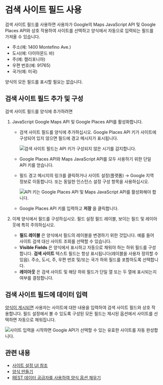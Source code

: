 # 검색 사이트 필드 사용

검색 사이트 필드를 사용하면 사용자가 Google의 Maps JavaScript API 및 Google Places API와 상호 작용하여 사이트를 선택하고 양식에서 자동으로 입력되는 필드를 가져올 수 있습니다.

- 주소(예: 1400 Montefino Ave.)
- 도시(예: 다이아몬드 바)
- 주(예: 캘리포니아)
- 우편 번호(예: 91765)
- 국가(예: 미국)

양식의 모든 필드를 표시할 필요는 없습니다.

## 검색 사이트 필드 추가 및 구성

검색 사이트 필드를 양식에 추가하려면

1. JavaScript Google Maps API 및 Google Places API를 활성화합니다.

   - 검색 사이트 필드를 양식에 추가하십시오. Google Places API 키가 사이트에 구성되어 있지 않으면 필드에 경고 메시지가 표시됩니다.

       ![검색 사이트 필드는 API 키가 구성되지 않은 시기를 감지합니다.](./using-the-search-location-field/images/01.png)

   - Google Places API와 Maps JavaScript API를 모두 사용하기 위한 단일 API 키를 얻습니다.
   - 필드 경고 메시지의 링크를 클릭하거나 사이트 설정(플랫폼) &rarr; Google 지역 정보로 이동합니다. 또는 동일한 인스턴스 설정 구성 항목을 사용하십시오.

       ![API 키는 Google Places API 및 Maps JavaScript API를 활성화해야 합니다.](./using-the-search-location-field/images/02.png)

   - Google Places API 키를 입력하고 **저장** 을 클릭합니다.

1. 이제 양식에서 필드를 구성하십시오. 필드 설정 필드 레이블, 보이는 필드 및 레이아웃에 특히 주의하십시오.

    - **필드 레이블** 은 양식에서 필드의 레이블을 변경하기 위한 것입니다. 예를 들어 사이트 검색 대신 사이트 조회를 선택할 수 있습니다.
    - **Visible Fields** 은 양식에서 표시하고 자동으로 채워야 하는 하위 필드를 구성합니다. **검색 사이트** 텍스트 필드는 항상 표시됩니다(레이블을 사용자 정의할 수 있음). 주소, 도시, 주, 우편 번호 및/또는 국가 하위 필드를 포함하도록 선택합니다.
    - **레이아웃** 은 검색 사이트 및 해당 하위 필드가 단일 열 또는 두 열에 표시되는지 여부를 결정합니다.

## 검색 사이트 필드에 데이터 입력

[양식이 게시되면](./creating-forms.md#publishing-a-form) 사용자는 사이트에 대한 내용을 입력하여 검색 사이트 필드와 상호 작용합니다. 필드 설정에서 볼 수 있도록 구성된 모든 필드는 제시된 옵션에서 사이트를 선택하면 자동으로 채워집니다.

![사이트 입력을 시작하면 Google API가 선택할 수 있는 유효한 사이트를 자동 완성합니다.](./using-the-search-location-field/images/03.png)

## 관련 내용

- [사이트 설정 UI 참조](../../../site-building/site-settings/site-settings-ui-reference.md)
- [양식 만들기](creating-forms.md)
- [REST 데이터 공급자를 사용하여 양식 옵션 채우기](../data-providers/using-the-rest-data-provider-to-populate-form-options.md)
